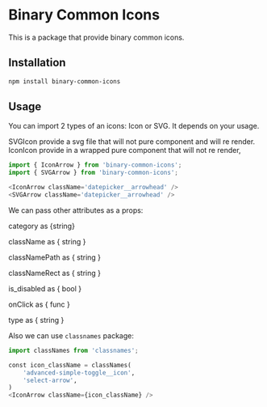 # Binary Common Icons

This is a package that provide binary common icons.

## Installation

```bash
npm install binary-common-icons
```
## Usage

You can import 2 types of an icons: Icon or SVG.
It depends on your usage.

SVGIcon provide a svg file that will not pure component and will re render.
IconIcon provide in a wrapped pure component that will not re render,

```python
import { IconArrow } from 'binary-common-icons';
import { SVGArrow } from 'binary-common-icons';

<IconArrow className='datepicker__arrowhead' />
<SVGArrow className='datepicker__arrowhead' />
```

We can pass other attributes as a props:

category as {string}

className as { string }

classNamePath as { string }

classNameRect as { string }

is_disabled as { bool }

onClick as { func }

type as { string }

Also we can use `classnames` package:
```python
import classNames from 'classnames';

const icon_className = classNames(
    'advanced-simple-toggle__icon',
    'select-arrow',
)
<IconArrow className={icon_className} />
```